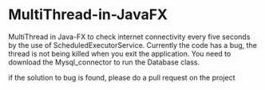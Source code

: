 # MultiThread-in-JavaFX
MultiThread in Java-FX to check internet connectivity every five seconds by the use of  ScheduledExecutorService.
Currently the code has a bug, the thread is not being killed when you exit the application.
You need to download the Mysql_connector to run the Database class.

if the solution to bug is found, please do a pull request on the project
